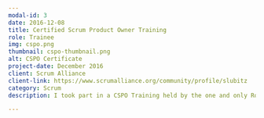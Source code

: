 ```yaml
---
modal-id: 3
date: 2016-12-08
title: Certified Scrum Product Owner Training
role: Trainee
img: cspo.png
thumbnail: cspo-thumbnail.png
alt: CSPO Certificate
project-date: December 2016
client: Scrum Alliance
client-link: https://www.scrumalliance.org/community/profile/slubitz
category: Scrum
description: I took part in a CSPO Training held by the one and only Roman Pichler.

---
```

